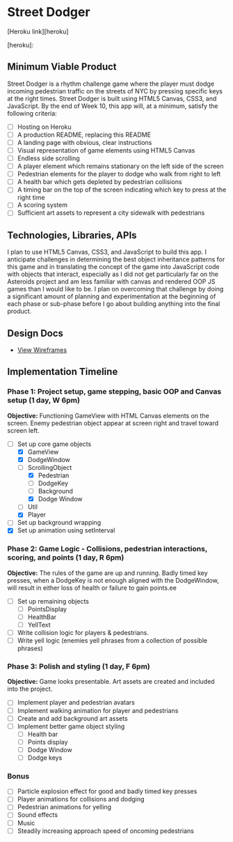 # Street Dodger

[Heroku link][heroku]

<!-- TODO: Add heroku link -->
[heroku]:

## Minimum Viable Product

Street Dodger is a rhythm challenge game where the player must dodge incoming pedestrian traffic on the streets of NYC by pressing specific keys at the right times. Street Dodger is built using HTML5 Canvas, CSS3, and JavaScript. By the end of Week 10, this app will, at a minimum, satisfy the following criteria:

- [ ] Hosting on Heroku
- [ ] A production README, replacing this README
- [ ] A landing page with obvious, clear instructions
- [ ] Visual representation of game elements using HTML5 Canvas
- [ ] Endless side scrolling
- [ ] A player element which remains stationary on the left side of the screen
- [ ] Pedestrian elements for the player to dodge who walk from right to left
- [ ] A health bar which gets depleted by pedestrian collisions
- [ ] A timing bar on the top of the screen indicating which key to press at the right time
- [ ] A scoring system
- [ ] Sufficient art assets to represent a city sidewalk with pedestrians

## Technologies, Libraries, APIs

I plan to use HTML5 Canvas, CSS3, and JavaScript to build this app. I anticipate challenges in determining the best object inheritance patterns for this game and in translating the concept of the game into JavaScript code with objects that interact, especially as I did not get particularly far on the Asteroids project and am less familiar with canvas and rendered OOP JS games than I would like to be. I plan on overcoming that challenge by doing a significant amount of planning and experimentation at the beginning of each phase or sub-phase before I go about building anything into the final product.

## Design Docs
* [View Wireframes][views]

[views]: docs/views.md

## Implementation Timeline

### Phase 1: Project setup, game stepping, basic OOP and Canvas setup (1 day, W 6pm)

**Objective:** Functioning GameView with HTML Canvas elements on the screen. Enemy pedestrian object appear at screen right and travel toward screen left.
- [ ] Set up core game objects
  - [x] GameView
  - [x] DodgeWindow
  - [ ] ScrollingObject
    - [x] Pedestrian
    - [ ] DodgeKey
    - [ ] Background
    - [x] Dodge Window
  - [ ] Util
  - [x] Player
- [ ] Set up background wrapping
- [x] Set up animation using setInterval

### Phase 2: Game Logic - Collisions, pedestrian interactions, scoring, and points (1 day, R 6pm)

**Objective:** The rules of the game are up and running. Badly timed key presses, when a DodgeKey is not enough aligned with the DodgeWindow, will result in either loss of health or failure to gain points.ee
- [ ] Set up remaining objects
  - [ ] PointsDisplay
  - [ ] HealthBar
  - [ ] YellText
- [ ] Write collision logic for players & pedestrians.
- [ ] Write yell logic (enemies yell phrases from a collection of possible phrases)

### Phase 3: Polish and styling (1 day, F 6pm)
**Objective:** Game looks presentable. Art assets are created and included into the project.
- [ ] Implement player and pedestrian avatars
- [ ] Implement walking animation for player and pedestrians
- [ ] Create and add background art assets
- [ ] Implement better game object styling
  - [ ] Health bar
  - [ ] Points display
  - [ ] Dodge Window
  - [ ] Dodge keys

### Bonus
- [ ] Particle explosion effect for good and badly timed key presses
- [ ] Player animations for collisions and dodging
- [ ] Pedestrian animations for yelling
- [ ] Sound effects
- [ ] Music
- [ ] Steadily increasing approach speed of oncoming pedestrians
